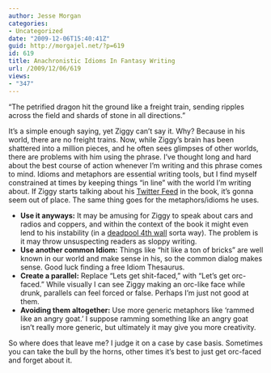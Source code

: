 ```yaml
---
author: Jesse Morgan
categories:
- Uncategorized
date: "2009-12-06T15:40:41Z"
guid: http://morgajel.net/?p=619
id: 619
title: Anachronistic Idioms In Fantasy Writing
url: /2009/12/06/619
views:
- "347"
---
```


<quote>“The petrified dragon hit the ground like a freight train, sending ripples across the field and shards of stone in all directions.”</quote>

It’s a simple enough saying, yet Ziggy can’t say it. Why? Because in his world, there are no freight trains. Now, while Ziggy’s brain has been shattered into a million pieces, and he often sees glimpses of other worlds, there are problems with him using the phrase. I’ve thought long and hard about the best course of action whenever I’m writing and this phrase comes to mind. Idioms and metaphors are essential writing tools, but I find myself constrained at times by keeping things “in line” with the world I’m writing about. If Ziggy starts talking about his [Twitter Feed](https://twitter.com/ziggyswift) in the book, it’s gonna seem out of place. The same thing goes for the metaphors/idioms he uses.

- **Use it anyways:** It may be amusing for Ziggy to speak about cars and radios and coppers, and within the context of the book it might even lend to his instability (in a [deadpool 4th wall](http://images.google.com/images?hl=en&q=deadpool%20bullseye&um=1&ie=UTF-8&sa=N&tab=wi) sorta way). The problem is it may throw unsuspecting readers as sloppy writing.
- **Use another common Idiom:** Things like “hit like a ton of bricks” are well known in our world and make sense in his, so the common dialog makes sense. Good luck finding a free Idiom Thesaurus.
- **Create a parallel:** Replace “Lets get shit-faced,” with “Let’s get orc-faced.” While visually I can see Ziggy making an orc-like face while drunk, parallels can feel forced or false. Perhaps I’m just not good at them.
- **Avoiding them altogether:** Use more generic metaphors like ‘rammed like an angry goat.’ I suppose ramming something like an angry goat isn’t really more generic, but ultimately it may give you more creativity.

So where does that leave me? I judge it on a case by case basis. Sometimes you can take the bull by the horns, other times it’s best to just get orc-faced and forget about it.
